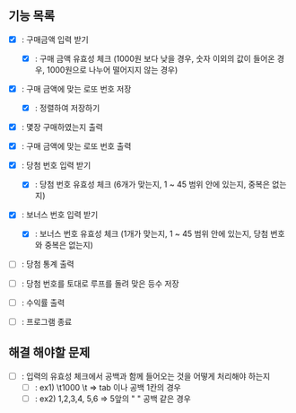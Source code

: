 ## 기능 목록

- [x] : 구매금액 입력 받기

  - [x] : 구매 금액 유효성 체크 (1000원 보다 낮을 경우, 숫자 이외의 값이 들어온 경우, 1000원으로 나누어 떨어지지 않는 경우)

- [x] : 구매 금액에 맞는 로또 번호 저장
  - [x] : 정렬하여 저장하기
- [x] : 몇장 구매하였는지 출력
- [x] : 구매 금액에 맞는 로또 번호 출력

- [x] : 당첨 번호 입력 받기

  - [x] : 당첨 번호 유효성 체크 (6개가 맞는지, 1 ~ 45 범위 안에 있는지, 중복은 없는지)

- [x] : 보너스 번호 입력 받기

  - [x] : 보너스 번호 유효성 체크 (1개가 맞는지, 1 ~ 45 범위 안에 있는지, 당첨 번호와 중복은 없는지)

- [ ] : 당첨 통계 출력
- [ ] : 당첨 번호를 토대로 루프를 돌려 맞은 등수 저장
- [ ] : 수익률 출력
- [ ] : 프로그램 종료

## 해결 해야할 문제

- [ ] : 입력의 유효성 체크에서 공백과 함께 들어오는 것을 어떻게 처리해야 하는지
  - [ ] : ex1) \t1000 \t => tab 이나 공백 1칸의 경우
  - [ ] : ex2) 1,2,3,4, 5,6 => 5앞의 " " 공백 같은 경우
